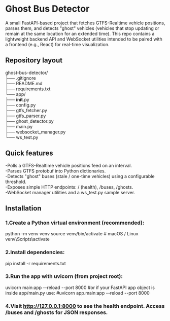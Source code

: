 # Ghost Bus Detector

A small FastAPI-based project that fetches GTFS-Realtime vehicle positions, parses them, and detects "ghost" vehicles (vehicles that stop updating or remain at the same location for an extended time). This repo contains a lightweight backend API and WebSocket utilities intended to be paired with a frontend (e.g., React) for real-time visualization.

## Repository layout

ghost-bus-detector/  
├── .gitignore  
├── README.md  
├── requirements.txt  
└── app/  
├── __init__.py  
├── config.py  
├── gtfs_fetcher.py  
├── gtfs_parser.py  
├── ghost_detector.py  
├── main.py  
├── websocket_manager.py  
└── ws_test.py


## Quick features

-Polls a GTFS-Realtime vehicle positions feed on an interval.  
-Parses GTFS protobuf into Python dictionaries.  
-Detects "ghost" buses (stale / one-time vehicles) using a configurable threshold.  
-Exposes simple HTTP endpoints: / (health), /buses, /ghosts.  
-WebSocket manager utilities and a ws_test.py sample server.

## Installation

### 1.Create a Python virtual environment (recommended):
python -m venv venv
source venv/bin/activate # macOS / Linux
venv\Scripts\activate

### 2.Install dependencies:
pip install -r requirements.txt

### 3.Run the app with uvicorn (from project root):
uvicorn main:app --reload --port 8000
#or if your FastAPI app object is inside app/main.py use:
#uvicorn app.main:app --reload --port 8000

### 4.Visit http://127.0.0.1:8000 to see the health endpoint. Access /buses and /ghosts for JSON responses.

